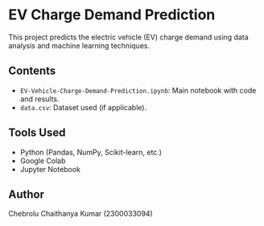 # EV Charge Demand Prediction
This project predicts the electric vehicle (EV) charge demand using data analysis and machine learning techniques.
## Contents
- `EV-Vehicle-Charge-Demand-Prediction.ipynb`: Main notebook with code and results.
- `data.csv`: Dataset used (if applicable).

## Tools Used
- Python (Pandas, NumPy, Scikit-learn, etc.)
- Google Colab
- Jupyter Notebook

## Author
Chebrolu Chaithanya Kumar (2300033094)
